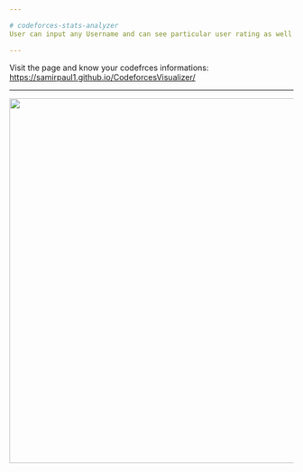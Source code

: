 ```yaml
---

# codeforces-stats-analyzer
User can input any Username and can see particular user rating as well as other informations in the form of tables and graph.(Html,Css,Jquery,JS charts,Codeforces APi)

---
```


Visit the page and know your codefrces informations:      https://samirpaul1.github.io/CodeforcesVisualizer/

---



                          
<a href="url"><img src="https://raw.githubusercontent.com/SamirPaul1/CodeforcesVisualizer/main/CodeforceVisualiser.png" align="left" height="648" width="1048" ></a>






---
